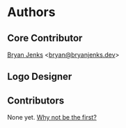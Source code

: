 # Authors

## Core Contributor

[Bryan Jenks](https://github.com/tallguyjenks) &lt;bryan@bryanjenks.dev&gt;

## Logo Designer

## Contributors

None yet. [Why not be the first?](CONTRIBUTING.md)
